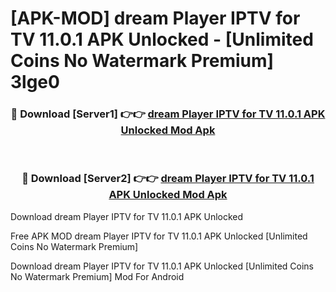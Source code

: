 # [APK-MOD] dream Player IPTV for TV 11.0.1 APK Unlocked - [Unlimited Coins No Watermark Premium] 3lge0



<div align="center">
<h3>🔴 Download [Server1] 👉👉 <a href="https://momento.my/?title=dream_Player_IPTV_for_TV_11.0.1_APK_Unlocked">dream Player IPTV for TV 11.0.1 APK Unlocked Mod Apk</a></h3><br>

<h3>🔴 Download [Server2] 👉👉 <a href="https://momento.my/?title=dream_Player_IPTV_for_TV_11.0.1_APK_Unlocked">dream Player IPTV for TV 11.0.1 APK Unlocked Mod Apk</a></h3>
</div>



Download dream Player IPTV for TV 11.0.1 APK Unlocked 

Free APK MOD dream Player IPTV for TV 11.0.1 APK Unlocked [Unlimited Coins No Watermark Premium]

Download dream Player IPTV for TV 11.0.1 APK Unlocked [Unlimited Coins No Watermark Premium] Mod For Android
